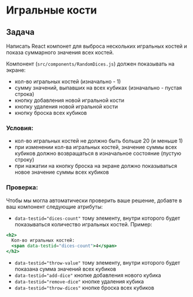 # Игральные кости

## Задача

Написать React компонет для выброса нескольких игральных костей и показа суммарного значения всех костей.

Компонент (`src/components/RandomDices.js`) должен показывать на экране:

- кол-во игральных костей (изначально - 1)
- сумму значений, выпавших на всех кубиках (изначально - пустая строка)
- кнопку добавления новой игральной кости
- кнопку удаления новой игральной кости
- кнопку броска всех кубиков

### Условия:

- кол-во игральных костей не должно быть больше 20 (и меньше 1)
- при изменении кол-ва игральных костей, значение суммы всех кубиков должно возвращаться в изначальное состояние (пустую строку)
- при нажатии на кнопку броска на экране должно показываться новое значение суммы всех кубиков

### Проверка:

Чтобы мы могла автоматически проверить ваше решение, добавте в ваш компонент следующие атрибуты:

- `data-testid="dices-count"` тому элементу, внутри которого будет показываться количество игральных костей. Пример:

```jsx
<h2>
  Кол-во игральных костей:
  <span data-testid="dices-count">4</span>
</h2>
```

- `data-testid="throw-value"` тому элементу, внутри которого будет показана сумма значений всех кубиков
- `data-testid="add-dice"` кнопке добавления нового кубика
- `data-testid="remove-dice"` кнопке удаления кубика
- `data-testid="throw-dices"` кнопке броска всех кубиков
